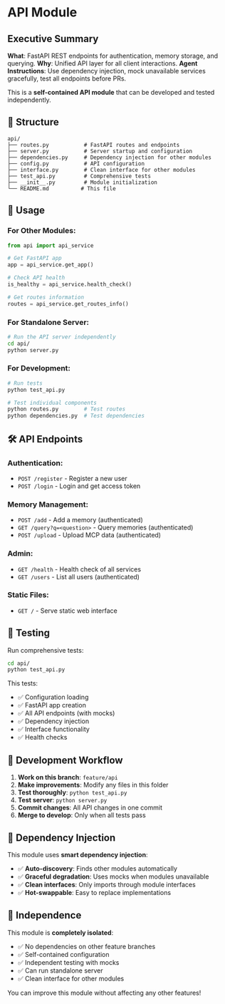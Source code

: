 # API Module

## Executive Summary
**What**: FastAPI REST endpoints for authentication, memory storage, and querying. **Why**: Unified API layer for all client interactions. **Agent Instructions**: Use dependency injection, mock unavailable services gracefully, test all endpoints before PRs.

This is a **self-contained API module** that can be developed and tested independently.

## 📁 Structure

```
api/
├── routes.py           # FastAPI routes and endpoints
├── server.py           # Server startup and configuration
├── dependencies.py     # Dependency injection for other modules
├── config.py           # API configuration
├── interface.py        # Clean interface for other modules
├── test_api.py         # Comprehensive tests
├── __init__.py         # Module initialization
└── README.md          # This file
```

## 🔧 Usage

### For Other Modules:
```python
from api import api_service

# Get FastAPI app
app = api_service.get_app()

# Check API health
is_healthy = api_service.health_check()

# Get routes information
routes = api_service.get_routes_info()
```

### For Standalone Server:
```bash
# Run the API server independently
cd api/
python server.py
```

### For Development:
```bash
# Run tests
python test_api.py

# Test individual components
python routes.py        # Test routes
python dependencies.py  # Test dependencies
```

## 🛠️ API Endpoints

### Authentication:
- `POST /register` - Register a new user
- `POST /login` - Login and get access token

### Memory Management:
- `POST /add` - Add a memory (authenticated)
- `GET /query?q=<question>` - Query memories (authenticated)
- `POST /upload` - Upload MCP data (authenticated)

### Admin:
- `GET /health` - Health check of all services
- `GET /users` - List all users (authenticated)

### Static Files:
- `GET /` - Serve static web interface

## 🧪 Testing

Run comprehensive tests:
```bash
cd api/
python test_api.py
```

This tests:
- ✅ Configuration loading
- ✅ FastAPI app creation
- ✅ All API endpoints (with mocks)
- ✅ Dependency injection
- ✅ Interface functionality
- ✅ Health checks

## 🔄 Development Workflow

1. **Work on this branch**: `feature/api`
2. **Make improvements**: Modify any files in this folder
3. **Test thoroughly**: `python test_api.py`
4. **Test server**: `python server.py` 
5. **Commit changes**: All API changes in one commit
6. **Merge to develop**: Only when all tests pass

## 🔌 Dependency Injection

This module uses **smart dependency injection**:
- ✅ **Auto-discovery**: Finds other modules automatically
- ✅ **Graceful degradation**: Uses mocks when modules unavailable
- ✅ **Clean interfaces**: Only imports through module interfaces
- ✅ **Hot-swappable**: Easy to replace implementations

## 🎯 Independence

This module is **completely isolated**:
- ✅ No dependencies on other feature branches
- ✅ Self-contained configuration
- ✅ Independent testing with mocks
- ✅ Can run standalone server
- ✅ Clean interface for other modules

You can improve this module without affecting any other features!
